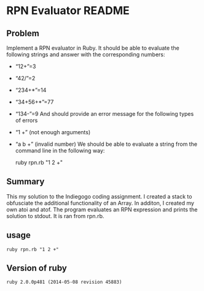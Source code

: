 RPN Evaluator README
===================

## Problem
Implement a RPN evaluator in Ruby. It should be able to evaluate the following strings and answer with the corresponding numbers:
  - “12+”=3
  - “42/”=2
  - “234+*”=14
  - “34+56+*”=77
  - “134-”=9
And should provide an error message for the following types of errors
  - “1 +” (not enough arguments)
  - “a b +” (invalid number)
We should be able to evaluate a string from the command line in the following way:
  
    ruby rpn.rb "1 2 +"


## Summary
This my solution to the Indiegogo coding assignment. I created a stack to obfusciate the additional functionality of an Array. In additon, I created my own atoi and atof. The program evaluates an RPN expression and prints the solution to stdout. It is ran from rpn.rb. 


## usage

    ruby rpn.rb "1 2 +"


## Version of ruby

    ruby 2.0.0p481 (2014-05-08 revision 45883)
